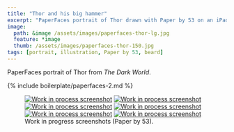 ```yaml
---
title: "Thor and his big hammer"
excerpt: "PaperFaces portrait of Thor drawn with Paper by 53 on an iPad."
image: 
  path: &image /assets/images/paperfaces-thor-lg.jpg 
  feature: *image
  thumb: /assets/images/paperfaces-thor-150.jpg
tags: [portrait, illustration, Paper by 53, beard]
---
```


PaperFaces portrait of Thor from *The Dark World*.

{% include boilerplate/paperfaces-2.md %}

<figure class="half">
	<a href="{{ site.url }}/assets/images/paperfaces-thor-process-1-lg.jpg"><img src="{{ site.url }}/assets/images/paperfaces-thor-process-1-600.jpg" alt="Work in process screenshot"></a>
	<a href="{{ site.url }}/assets/images/paperfaces-thor-process-2-lg.jpg"><img src="{{ site.url }}/assets/images/paperfaces-thor-process-2-600.jpg" alt="Work in process screenshot"></a>
	<a href="{{ site.url }}/assets/images/paperfaces-thor-process-3-lg.jpg"><img src="{{ site.url }}/assets/images/paperfaces-thor-process-3-600.jpg" alt="Work in process screenshot"></a>
	<a href="{{ site.url }}/assets/images/paperfaces-thor-process-4-lg.jpg"><img src="{{ site.url }}/assets/images/paperfaces-thor-process-4-600.jpg" alt="Work in process screenshot"></a>
	<a href="{{ site.url }}/assets/images/paperfaces-thor-process-5-lg.jpg"><img src="{{ site.url }}/assets/images/paperfaces-thor-process-5-600.jpg" alt="Work in process screenshot"></a>
	<a href="{{ site.url }}/assets/images/paperfaces-thor-process-6-lg.jpg"><img src="{{ site.url }}/assets/images/paperfaces-thor-process-6-600.jpg" alt="Work in process screenshot"></a>
	<figcaption>Work in progress screenshots (Paper by 53).</figcaption>
</figure>